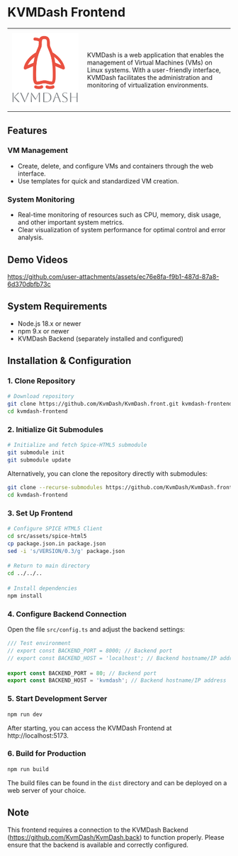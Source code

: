 # KVMDash Frontend

<table style="border-collapse: collapse; width: 100%;">
    <tr>
        <td style="width: 150px; padding: 10px; vertical-align: middle;">
            <img src="src/assets/kvmdash.svg" alt="KvmDash Logo" style="max-width: 100%;">
        </td>
        <td style="padding: 10px; vertical-align: middle;">
            KVMDash is a web application that enables the management of Virtual Machines (VMs) on Linux systems.
            With a user-friendly interface, KVMDash facilitates the administration and monitoring of virtualization environments.
        </td>
    </tr>
</table>

## Features

### VM Management
* Create, delete, and configure VMs and containers through the web interface.
* Use templates for quick and standardized VM creation.

### System Monitoring
* Real-time monitoring of resources such as CPU, memory, disk usage, and other important system metrics.
* Clear visualization of system performance for optimal control and error analysis.

## Demo Videos

https://github.com/user-attachments/assets/ec76e8fa-f9b1-487d-87a8-6d370dbfb73c

## System Requirements

* Node.js 18.x or newer
* npm 9.x or newer
* KVMDash Backend (separately installed and configured)

## Installation & Configuration

### 1. Clone Repository

```bash
# Download repository
git clone https://github.com/KvmDash/KvmDash.front.git kvmdash-frontend
cd kvmdash-frontend
```

### 2. Initialize Git Submodules

```bash
# Initialize and fetch Spice-HTML5 submodule
git submodule init
git submodule update
```

Alternatively, you can clone the repository directly with submodules:

```bash
git clone --recurse-submodules https://github.com/KvmDash/KvmDash.front.git kvmdash-frontend
cd kvmdash-frontend
```

### 3. Set Up Frontend

```bash
# Configure SPICE HTML5 Client
cd src/assets/spice-html5
cp package.json.in package.json
sed -i 's/VERSION/0.3/g' package.json

# Return to main directory
cd ../../..

# Install dependencies
npm install
```

### 4. Configure Backend Connection

Open the file `src/config.ts` and adjust the backend settings:

```javascript
/// Test environment
// export const BACKEND_PORT = 8000; // Backend port
// export const BACKEND_HOST = 'localhost'; // Backend hostname/IP address

export const BACKEND_PORT = 80; // Backend port
export const BACKEND_HOST = 'kvmdash'; // Backend hostname/IP address
```

### 5. Start Development Server

```bash
npm run dev
```

After starting, you can access the KVMDash Frontend at http://localhost:5173.

### 6. Build for Production

```bash
npm run build
```

The build files can be found in the `dist` directory and can be deployed on a web server of your choice.

## Note

This frontend requires a connection to the KVMDash Backend (https://github.com/KvmDash/KvmDash.back)  to function properly. Please ensure that the backend is available and correctly configured.
